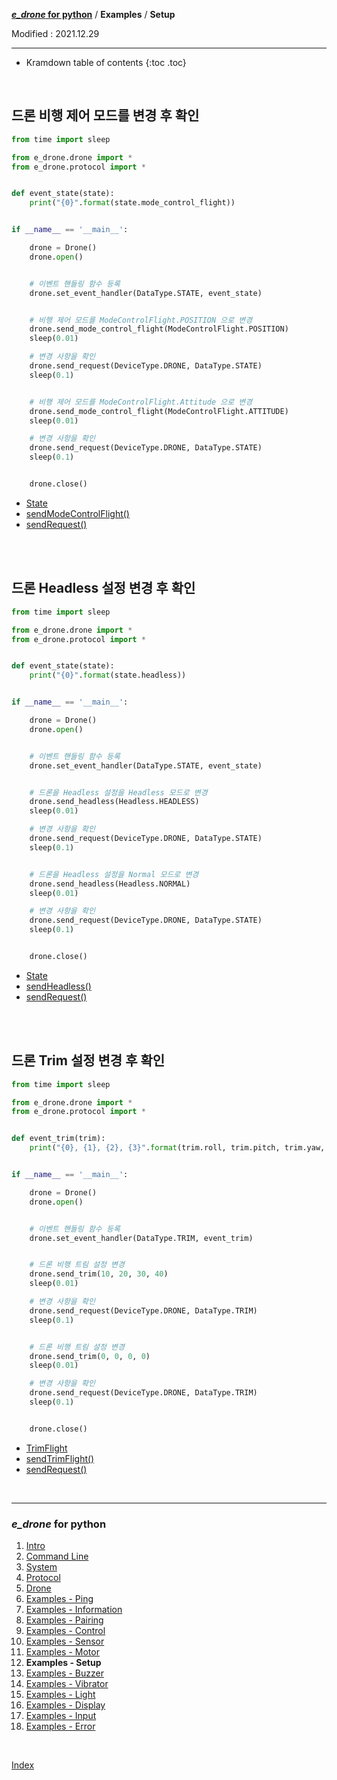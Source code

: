 **[*e_drone* for python](index.md)** / **Examples** / **Setup**

Modified : 2021.12.29

---

* Kramdown table of contents
{:toc .toc}

<br>


<a name="ModeControlFlight"></a>
## 드론 비행 제어 모드를 변경 후 확인

```py
from time import sleep

from e_drone.drone import *
from e_drone.protocol import *


def event_state(state):
    print("{0}".format(state.mode_control_flight))


if __name__ == '__main__':

    drone = Drone()
    drone.open()


    # 이벤트 핸들링 함수 등록
    drone.set_event_handler(DataType.STATE, event_state)


    # 비행 제어 모드를 ModeControlFlight.POSITION 으로 변경
    drone.send_mode_control_flight(ModeControlFlight.POSITION)
    sleep(0.01)

    # 변경 사항을 확인
    drone.send_request(DeviceType.DRONE, DataType.STATE)
    sleep(0.1)


    # 비행 제어 모드를 ModeControlFlight.Attitude 으로 변경
    drone.send_mode_control_flight(ModeControlFlight.ATTITUDE)
    sleep(0.01)

    # 변경 사항을 확인
    drone.send_request(DeviceType.DRONE, DataType.STATE)
    sleep(0.1)


    drone.close()
```

- [State](04_protocol.md#State)
- [sendModeControlFlight()](05_drone.md#sendModeControlFlight)
- [sendRequest()](05_drone.md#sendRequest)


<br>
<br>


<a name="Headless"></a>
## 드론 Headless 설정 변경 후 확인

```py
from time import sleep

from e_drone.drone import *
from e_drone.protocol import *


def event_state(state):
    print("{0}".format(state.headless))


if __name__ == '__main__':

    drone = Drone()
    drone.open()


    # 이벤트 핸들링 함수 등록
    drone.set_event_handler(DataType.STATE, event_state)


    # 드론을 Headless 설정을 Headless 모드로 변경
    drone.send_headless(Headless.HEADLESS)
    sleep(0.01)

    # 변경 사항을 확인
    drone.send_request(DeviceType.DRONE, DataType.STATE)
    sleep(0.1)


    # 드론을 Headless 설정을 Normal 모드로 변경
    drone.send_headless(Headless.NORMAL)
    sleep(0.01)

    # 변경 사항을 확인
    drone.send_request(DeviceType.DRONE, DataType.STATE)
    sleep(0.1)


    drone.close()
```

- [State](04_protocol.md#State)
- [sendHeadless()](05_drone.md#sendHeadless)
- [sendRequest()](05_drone.md#sendRequest)


<br>
<br>


<a name="Trim"></a>
## 드론 Trim 설정 변경 후 확인

```py
from time import sleep

from e_drone.drone import *
from e_drone.protocol import *


def event_trim(trim):
    print("{0}, {1}, {2}, {3}".format(trim.roll, trim.pitch, trim.yaw, trim.throttle))


if __name__ == '__main__':

    drone = Drone()
    drone.open()


    # 이벤트 핸들링 함수 등록
    drone.set_event_handler(DataType.TRIM, event_trim)


    # 드론 비행 트림 설정 변경
    drone.send_trim(10, 20, 30, 40)
    sleep(0.01)

    # 변경 사항을 확인
    drone.send_request(DeviceType.DRONE, DataType.TRIM)
    sleep(0.1)


    # 드론 비행 트림 설정 변경
    drone.send_trim(0, 0, 0, 0)
    sleep(0.01)

    # 변경 사항을 확인
    drone.send_request(DeviceType.DRONE, DataType.TRIM)
    sleep(0.1)


    drone.close()
```

- [TrimFlight](04_protocol.md#TrimFlight)
- [sendTrimFlight()](05_drone.md#sendTrimFlight)
- [sendRequest()](05_drone.md#sendRequest)


<br>

---

<h3><i>e_drone</i> for python</H3>

 1. [Intro](01_intro.md)
 2. [Command Line](02_commandline.md)
 3. [System](03_system.md)
 4. [Protocol](04_protocol.md)
 5. [Drone](05_drone.md)
 6. [Examples - Ping](examples_01_ping.md)
 7. [Examples - Information](examples_02_information.md)
 8. [Examples - Pairing](examples_03_pairing.md)
 9. [Examples - Control](examples_04_control.md)
10. [Examples - Sensor](examples_05_sensor.md)
11. [Examples - Motor](examples_06_motor.md)
12. **Examples - Setup**
13. [Examples - Buzzer](examples_08_buzzer.md)
14. [Examples - Vibrator](examples_09_vibrator.md)
15. [Examples - Light](examples_10_light.md)
16. [Examples - Display](examples_11_display.md)
17. [Examples - Input](examples_12_input.md)
18. [Examples - Error](examples_13_error.md)

<br>

[Index](index.md)
